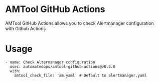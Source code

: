 # AMTool GitHub Actions
AMTool GitHub Actions allows you to check Alertmanager configuration with Github Actions

# Usage
```
- name: Check Altermanager configuration
  uses: automatedops/amtool-github-actions@v0.2.0
  with:
    amtool_check_file: 'am.yaml' # Default to alertmanager.yaml
```